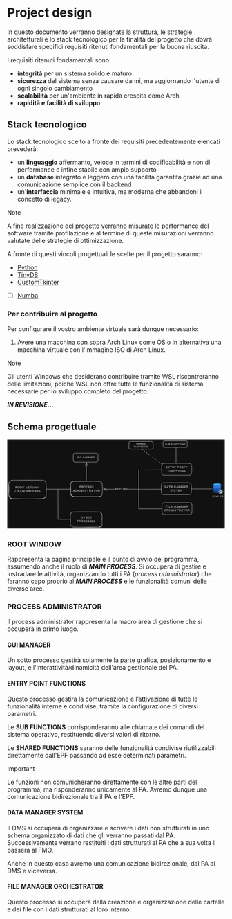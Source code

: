 # Project design

In questo documento verranno designate la struttura, le strategie architetturali e lo stack tecnologico per la finalità del progetto che dovrà soddisfare specifici requisiti ritenuti fondamentali per la buona riuscita.

I requisiti ritenuti fondamentali sono:

- **integrità** per un sistema solido e maturo
- **sicurezza** del sistema senza causare danni, ma aggiornando l'utente di ogni singolo cambiamento
- **scalabilità** per un'ambiente in rapida crescita come Arch
- **rapidità e facilità di sviluppo**

## Stack tecnologico

Lo stack tecnologico scelto a fronte dei requisiti precedentemente elencati prevederà:

- un **linguaggio** affermanto, veloce in termini di codificabilità e non di performance e infine stabile con ampio supporto
- un **database** integrato e leggero con una facilità garantita grazie ad una comunicazione semplice con il backend
- un'**interfaccia** minimale e intuitiva, ma moderna che abbandoni il concetto di legacy.

>[!NOTE]
>
>A fine realizzazione del progetto verranno misurate le performance del software tramite profilazione e al termine di queste misurazioni verranno valutate delle strategie di ottimizzazione.

A fronte di questi vincoli progettuali le scelte per il progetto saranno: 
- [Python](https://docs.python.org/3/)
- [TinyDB](https://tinydb.readthedocs.io/en/latest/)
- [CustomTkinter](https://customtkinter.tomschimansky.com/documentation/)
- [ ] [Numba](https://numba.readthedocs.io/en/stable/user/5minguide.html) 

### Per contribuire al progetto

Per configurare il vostro ambiente virtuale sarà dunque necessario:

1. Avere una macchina con sopra Arch Linux come OS o in alternativa una macchina virtuale con l'immagine ISO di Arch Linux.

>[!NOTE]
>
> Gli utenti Windows che desiderano contribuire tramite WSL riscontreranno delle limitazioni, poiché WSL non offre tutte le funzionalità di sistema necessarie per lo sviluppo completo del progetto.

***IN REVISIONE...***

## Schema progettuale

![schema](/Structure-Schema.png)

### ROOT WINDOW
Rappresenta la pagina principale e il punto di avvio del programma, assumendo anche il ruolo di ***MAIN PROCESS***. Si occuperà di gestire e instradare le attività, organizzando tutti i PA (*process administrator*) che faranno capo proprio al ***MAIN PROCESS*** e le funzionalità comuni delle diverse aree.

### PROCESS ADMINISTRATOR 
Il process administrator rappresenta la macro area di gestione che si occuperà in primo luogo.

#### GUI MANAGER
Un sotto processo gestirà solamente la parte grafica, posizionamento e layout, e l'interattività/dinamicità dell'area gestionale del PA.

#### ENTRY POINT FUNCTIONS
Questo processo gestirà la comunicazione e l’attivazione di tutte le funzionalità interne e condivise, tramite la configurazione di diversi parametri.

Le **SUB FUNCTIONS** corrisponderanno alle chiamate dei comandi del sistema operativo, restituendo diversi valori di ritorno.

Le **SHARED FUNCTIONS** saranno delle funzionalità condivise riutilizzabili direttamente dall'EPF passando ad esse determinati parametri.

>[!IMPORTANT]
> 
> Le funzioni non comunicheranno direttamente con le altre parti del programma, ma risponderanno unicamente al PA.
> Avremo dunque una comunicazione bidirezionale tra il PA e l'EPF.

#### DATA MANAGER SYSTEM

Il DMS si occuperà di organizzare e scrivere i dati non strutturati in uno schema organizzato di dati che gli verranno passati dal PA. Successivamente verrano restituiti i dati strutturati al PA che a sua volta li passerà al FMO. 

Anche in questo caso avremo una comunicazione bidirezionale, dal PA al DMS e viceversa.

#### FILE MANAGER ORCHESTRATOR

Questo processo si occuperà della creazione e organizzazione delle cartelle e dei file con i dati strutturati al loro interno.
